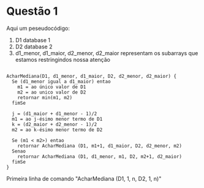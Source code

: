 # Questão 1

Aqui um peseudocódigo:

1. D1
 database 1
2. D2 
  database 2
3. d1_menor, d1_maior, d2_menor, d2_maior 
  representam os subarrays que estamos restringindos nossa atenção

```

AcharMediana(D1, d1_menor, d1_maior, D2, d2_menor, d2_maior) {
  Se (d1_menor igual a d1_maior) entao
    m1 = ao único valor de D1
    m2 = ao unico valor de D2
    retornar min(m1, m2)
  fimSe

  j = (d1_maior + d1_menor - 1)/2
  m1 = ao j-ésimo menor termo de D1
  k = (d2_maior + d2_menor - 1)/2
  m2 = ao k-ésimo menor termo de D2

  Se (m1 < m2>) entao
    retornar AcharMediana (D1, m1+1, d1_maior, D2, d2_menor, m2)
  Senao
    retornar AcharMediana (D1, d1_menor, m1, D2, m2+1, d2_maior)
  fimSe
}
```

Primeira linha de comando "AcharMediana (D1, 1, n, D2, 1, n)"